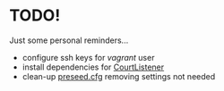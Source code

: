 # TODO!
Just some personal reminders...

* configure ssh keys for _vagrant_ user
* install dependencies for [CourtListener](https://github.com/freelawproject/courtlistener)
* clean-up [preseed.cfg](./http/preseed.conf) removing settings not needed

